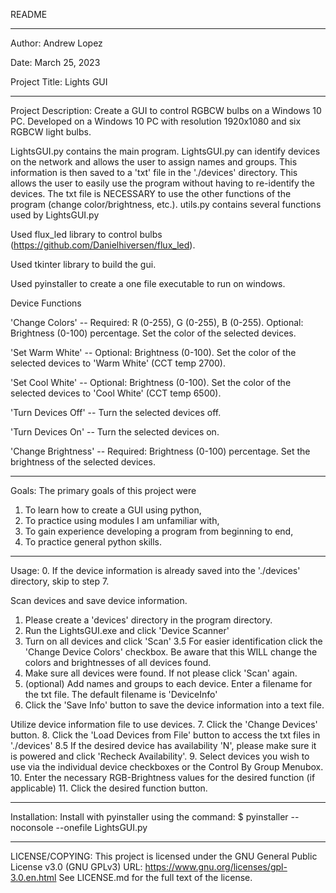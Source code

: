 README

---------------------------------------------------------

Author:
Andrew Lopez

Date:
March 25, 2023

Project Title:
Lights GUI

---------------------------------------------------------

Project Description:
Create a GUI to control RGBCW bulbs on a Windows 10 PC.
Developed on a Windows 10 PC with resolution 1920x1080 and six RGBCW light bulbs.

LightsGUI.py contains the main program.
LightsGUI.py can identify devices on the network and allows the user to assign names and groups.
This information is then saved to a 'txt' file in the './devices' directory. This allows the user to easily use the program without having to re-identify the devices.
The txt file is NECESSARY to use the other functions of the program (change color/brightness, etc.).
utils.py contains several functions used by LightsGUI.py

Used flux_led library to control bulbs (https://github.com/Danielhiversen/flux_led).

Used tkinter library to build the gui.

Used pyinstaller to create a one file executable to run on windows.

Device Functions

'Change Colors' -- Required: R (0-255), G (0-255), B (0-255). Optional: Brightness (0-100) percentage. Set the color of the selected devices.

'Set Warm White' -- Optional: Brightness (0-100). Set the color of the selected devices to 'Warm White' (CCT temp 2700).

'Set Cool White' -- Optional: Brightness (0-100). Set the color of the selected devices to 'Cool White' (CCT temp 6500).

'Turn Devices Off' -- Turn the selected devices off. 

'Turn Devices On' -- Turn the selected devices on.

'Change Brightness' -- Required: Brightness (0-100) percentage. Set the brightness of the selected devices.


---------------------------------------------------------

Goals:
The primary goals of this project were
1. To learn how to create a GUI using python,
2. To practice using modules I am unfamiliar with,
3. To gain experience developing a program from beginning to end,
4. To practice general python skills.

---------------------------------------------------------

Usage:
0. If the device information is already saved into the './devices' directory, skip to step 7.

Scan devices and save device information.
1. Please create a 'devices' directory in the program directory.
2. Run the LightsGUI.exe and click 'Device Scanner'
3. Turn on all devices and click 'Scan'
    3.5 For easier identification click the 'Change Device Colors' checkbox. Be aware that this WILL change the colors and brightnesses of all devices found.
4. Make sure all devices were found. If not please click 'Scan' again.
5. (optional) Add names and groups to each device. Enter a filename for the txt file. The default filename is 'DeviceInfo'
6. Click the 'Save Info' button to save the device information into a text file.

Utilize device information file to use devices.
7. Click the 'Change Devices' button.
8. Click the 'Load Devices from File' button to access the txt files in './devices'
    8.5 If the desired device has availability 'N', please make sure it is powered and click 'Recheck Availability'.
9. Select devices you wish to use via the individual device checkboxes or the Control By Group Menubox.
10. Enter the necessary RGB-Brightness values for the desired function (if applicable)
11. Click the desired function button.

---------------------------------------------------------

Installation:
Install with pyinstaller using the command: 
    $ pyinstaller --noconsole --onefile LightsGUI.py

---------------------------------------------------------

LICENSE/COPYING: 
This project is licensed under the GNU General Public License v3.0 (GNU GPLv3) URL: https://www.gnu.org/licenses/gpl-3.0.en.html 
See LICENSE.md for the full text of the license.
